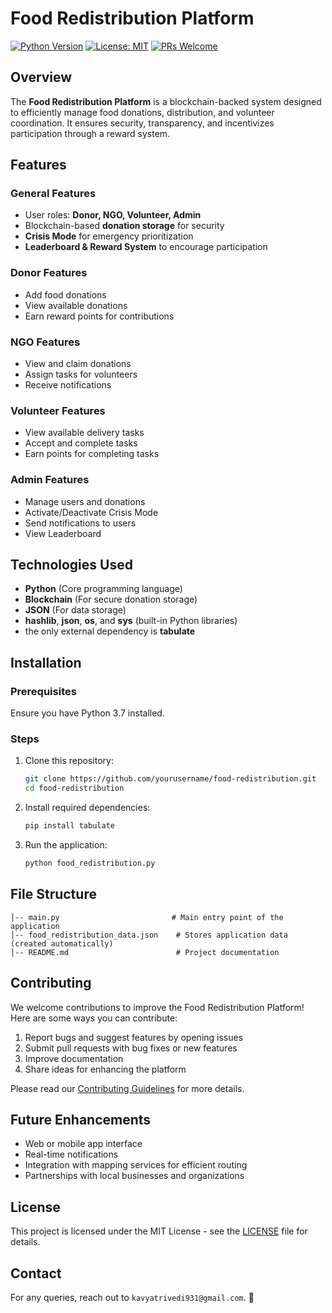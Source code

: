 # Food Redistribution Platform

[![Python Version](https://img.shields.io/badge/python-3.7%2B-blue.svg)](https://www.python.org/downloads/)
[![License: MIT](https://img.shields.io/badge/License-MIT-yellow.svg)](https://opensource.org/licenses/MIT)
[![PRs Welcome](https://img.shields.io/badge/PRs-welcome-brightgreen.svg?style=flat-square)](http://makeapullrequest.com)

## Overview
The **Food Redistribution Platform** is a blockchain-backed system designed to efficiently manage food donations, distribution, and volunteer coordination. It ensures security, transparency, and incentivizes participation through a reward system.

## Features
### General Features
- User roles: **Donor, NGO, Volunteer, Admin**
- Blockchain-based **donation storage** for security
- **Crisis Mode** for emergency prioritization
- **Leaderboard & Reward System** to encourage participation

### Donor Features
- Add food donations
- View available donations
- Earn reward points for contributions

### NGO Features
- View and claim donations
- Assign tasks for volunteers
- Receive notifications

### Volunteer Features
- View available delivery tasks
- Accept and complete tasks
- Earn points for completing tasks

### Admin Features
- Manage users and donations
- Activate/Deactivate Crisis Mode
- Send notifications to users
- View Leaderboard

## Technologies Used
- **Python** (Core programming language)
- **Blockchain** (For secure donation storage)
- **JSON** (For data storage)
- **hashlib**, **json**, **os**, and **sys** (built-in Python libraries) 
-  the only external dependency is **tabulate**

## Installation
### Prerequisites
Ensure you have Python 3.7 installed.

### Steps
1. Clone this repository:
   ```sh
   git clone https://github.com/yourusername/food-redistribution.git
   cd food-redistribution
   ```
2. Install required dependencies:
   ```sh
   pip install tabulate
   ```
3. Run the application:
   ```sh
   python food_redistribution.py
   ```

## File Structure
```
│-- main.py                         # Main entry point of the application
│-- food_redistribution_data.json    # Stores application data (created automatically)
│-- README.md                        # Project documentation

```


## Contributing

We welcome contributions to improve the Food Redistribution Platform! Here are some ways you can contribute:

1. Report bugs and suggest features by opening issues
2. Submit pull requests with bug fixes or new features
3. Improve documentation
4. Share ideas for enhancing the platform

Please read our [Contributing Guidelines](CONTRIBUTING.md) for more details.

## Future Enhancements

- Web or mobile app interface
- Real-time notifications
- Integration with mapping services for efficient routing
- Partnerships with local businesses and organizations

## License

This project is licensed under the MIT License - see the [LICENSE](LICENSE) file for details.

## Contact
For any queries, reach out to `kavyatrivedi931@gmail.com`. 🚀
